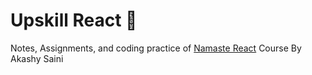 # Upskill React 🚀
Notes, Assignments, and coding practice of [Namaste React](https://namastedev.com/learn/namaste-react) Course By Akashy Saini
